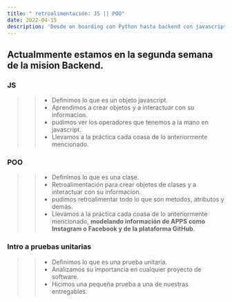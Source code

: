 ```yaml
---
title: " retroalimentación: JS || POO"
date: 2022-04-15
description: 'Desde on boarding con Python hasta backend con javascript (NodeJS)'
---
```



## Actualmmente estamos en la segunda semana de la mision Backend.


>
###  JS
>> - Definimos lo que es un objeto javascript.
>> - Aprendimos a crear objetos y a interactuar con su informacion.
>> - pudimos ver los operadores que tenemos a la mano en javascript.
>> - Llevamos a la práctica cada coasa de lo anteriormente mencionado.


>
### POO
>> - Definimos lo que es una clase.
>> - Retroalimentación para crear objetos de clases y a interactuar con su informacion.
>> - pudimos retroalimentar todo lo que son metodos, atributos y demás.
>> - Llevamos a la práctica cada coasa de lo anteriormente mencionado, **modelando información de APPS como Instagram o Facebook y de la plataforma GitHub**.


>
### Intro a pruebas unitarias
>> - Definimos lo que es una prueba unitaria.
>> - Analizamos su importancia en cualquier proyecto de software.
>> - Hicimos una pequeña prueba a una de nuestras entregables.

